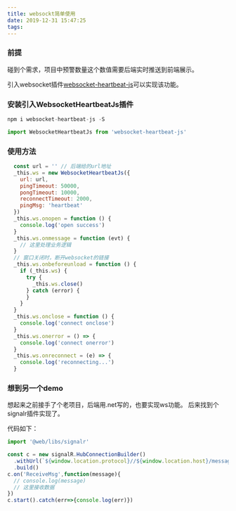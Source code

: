 ```yaml
---
title: websockt简单使用
date: 2019-12-31 15:47:25
tags:
---
```



### 前提
碰到个需求，项目中预警数量这个数值需要后端实时推送到前端展示。

引入websocket插件[websocket-heartbeat-js](!https://github.com/zimv/websocket-heartbeat-js)可以实现该功能。


### 安装引入WebsocketHeartbeatJs插件
```javascript
npm i websocket-heartbeat-js -S
```
```javascript
import WebsocketHeartbeatJs from 'websocket-heartbeat-js'
```

### 使用方法
```javascript
  const url = '' // 后端给的url地址
  _this.ws = new WebsocketHeartbeatJs({
    url: url,
    pingTimeout: 50000,
    pongTimeout: 10000,
    reconnectTimeout: 2000,
    pingMsg: 'heartbeat'
  })
  _this.ws.onopen = function () {
    console.log('open success')
  }
  _this.ws.onmessage = function (evt) {
    // 这里处理业务逻辑
  }
  // 窗口关闭时，断开websocket的链接
  _this.ws.onbeforeunload = function () {
    if (_this.ws) {
      try {
        _this.ws.close()
      } catch (error) {
      }
    }
  }
  _this.ws.onclose = function () {
    console.log('connect onclose')
  }
  _this.ws.onerror = () => {
    console.log('connect onerror')
  }
  _this.ws.onreconnect = (e) => {
    console.log('reconnecting...')
  }
```


### 想到另一个demo

想起来之前接手了个老项目，后端用.net写的，也要实现ws功能。
后来找到个signalr插件实现了。

代码如下：
```javascript
import '@web/libs/signalr'

const c = new signalR.HubConnectionBuilder()
  .withUrl(`${window.location.protocol}//${window.location.host}/messagehub`)
  .build()
c.on('ReceiveMsg',function(message){
  // console.log(message)
  // 这里接收数据
})
c.start().catch(err=>{console.log(err)})
```